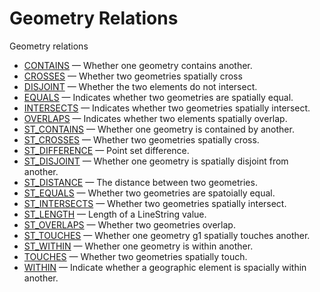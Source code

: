 # Geometry Relations

Geometry relations

- [CONTAINS](/sql-statements-structure/geographic-geometric-features/geometry-relations/contains/) — Whether one geometry contains another.
- [CROSSES](/sql-statements-structure/geographic-geometric-features/geometry-relations/crosses/) — Whether two geometries spatially cross
- [DISJOINT](/sql-statements-structure/geographic-geometric-features/geometry-relations/disjoint/) — Whether the two elements do not intersect.
- [EQUALS](/sql-statements-structure/geographic-geometric-features/geometry-relations/equals/) — Indicates whether two geometries are spatially equal.
- [INTERSECTS](/sql-statements-structure/geographic-geometric-features/geometry-relations/intersects/) — Indicates whether two geometries spatially intersect.
- [OVERLAPS](/sql-statements-structure/geographic-geometric-features/geometry-relations/overlaps/) — Indicates whether two elements spatially overlap.
- [ST_CONTAINS](/sql-statements-structure/geographic-geometric-features/geometry-relations/st-contains/) — Whether one geometry is contained by another.
- [ST_CROSSES](/sql-statements-structure/geographic-geometric-features/geometry-relations/st-crosses/) — Whether two geometries spatially cross.
- [ST_DIFFERENCE](/sql-statements-structure/geographic-geometric-features/geometry-relations/st_difference/) — Point set difference.
- [ST_DISJOINT](/sql-statements-structure/geographic-geometric-features/geometry-relations/st_disjoint/) — Whether one geometry is spatially disjoint from another.
- [ST_DISTANCE](/sql-statements-structure/geographic-geometric-features/geometry-relations/st_distance/) — The distance between two geometries.
- [ST_EQUALS](/sql-statements-structure/geographic-geometric-features/geometry-relations/st-equals/) — Whether two geometries are spatoially equal.
- [ST_INTERSECTS](/sql-statements-structure/geographic-geometric-features/geometry-relations/st-intersects/) — Whether two geometries spatially intersect.
- [ST_LENGTH](/sql-statements-structure/geographic-geometric-features/geometry-relations/st_length/) — Length of a LineString value.
- [ST_OVERLAPS](/sql-statements-structure/geographic-geometric-features/geometry-relations/st-overlaps/) — Whether two geometries overlap.
- [ST_TOUCHES](/sql-statements-structure/geographic-geometric-features/geometry-relations/st-touches/) — Whether one geometry g1 spatially touches another.
- [ST_WITHIN](/sql-statements-structure/geographic-geometric-features/geometry-relations/st-within/) — Whether one geometry is within another.
- [TOUCHES](/sql-statements-structure/geographic-geometric-features/geometry-relations/touches/) — Whether two geometries spatially touch.
- [WITHIN](/sql-statements-structure/geographic-geometric-features/geometry-relations/within/) — Indicate whether a geographic element is spacially within another.